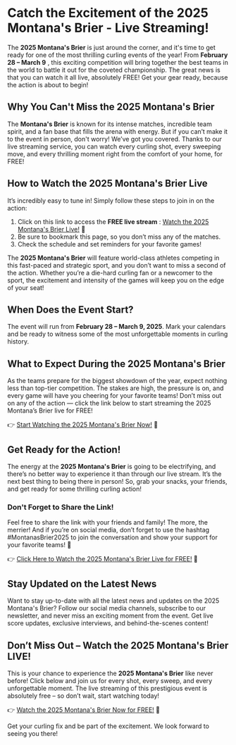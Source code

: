 # Catch the Excitement of the 2025 Montana's Brier - Live Streaming!

The **2025 Montana's Brier** is just around the corner, and it's time to get ready for one of the most thrilling curling events of the year! From **February 28 – March 9** , this exciting competition will bring together the best teams in the world to battle it out for the coveted championship. The great news is that you can watch it all live, absolutely FREE! Get your gear ready, because the action is about to begin!

## Why You Can't Miss the 2025 Montana's Brier

The **Montana's Brier** is known for its intense matches, incredible team spirit, and a fan base that fills the arena with energy. But if you can’t make it to the event in person, don't worry! We’ve got you covered. Thanks to our live streaming service, you can watch every curling shot, every sweeping move, and every thrilling moment right from the comfort of your home, for FREE!

## How to Watch the 2025 Montana's Brier Live

It’s incredibly easy to tune in! Simply follow these steps to join in on the action:

1. Click on this link to access the **FREE live stream** : [Watch the 2025 Montana's Brier Live!](https://tinyurl.com/livestreamfreeo?st=2025montanasbrier&si=gh) 🎥
2. Be sure to bookmark this page, so you don’t miss any of the matches.
3. Check the schedule and set reminders for your favorite games!

The **2025 Montana's Brier** will feature world-class athletes competing in this fast-paced and strategic sport, and you don’t want to miss a second of the action. Whether you’re a die-hard curling fan or a newcomer to the sport, the excitement and intensity of the games will keep you on the edge of your seat!

## When Does the Event Start?

The event will run from **February 28 – March 9, 2025**. Mark your calendars and be ready to witness some of the most unforgettable moments in curling history.

## What to Expect During the 2025 Montana's Brier

As the teams prepare for the biggest showdown of the year, expect nothing less than top-tier competition. The stakes are high, the pressure is on, and every game will have you cheering for your favorite teams! Don’t miss out on any of the action — click the link below to start streaming the 2025 Montana’s Brier live for FREE!

👉 [Start Watching the 2025 Montana's Brier Now!](https://tinyurl.com/livestreamfreeo?st=2025montanasbrier&si=gh) 🌟

## Get Ready for the Action!

The energy at the **2025 Montana's Brier** is going to be electrifying, and there’s no better way to experience it than through our live stream. It’s the next best thing to being there in person! So, grab your snacks, your friends, and get ready for some thrilling curling action!

### Don't Forget to Share the Link!

Feel free to share the link with your friends and family! The more, the merrier! And if you’re on social media, don’t forget to use the hashtag #MontanasBrier2025 to join the conversation and show your support for your favorite teams! 🚨

👉 [Click Here to Watch the 2025 Montana's Brier Live for FREE!](https://tinyurl.com/livestreamfreeo?st=2025montanasbrier&si=gh) 🎯

## Stay Updated on the Latest News

Want to stay up-to-date with all the latest news and updates on the 2025 Montana's Brier? Follow our social media channels, subscribe to our newsletter, and never miss an exciting moment from the event. Get live score updates, exclusive interviews, and behind-the-scenes content!

## Don’t Miss Out – Watch the 2025 Montana's Brier LIVE!

This is your chance to experience the **2025 Montana's Brier** like never before! Click below and join us for every shot, every sweep, and every unforgettable moment. The live streaming of this prestigious event is absolutely free – so don’t wait, start watching today!

👉 [Watch the 2025 Montana's Brier Now for FREE!](https://tinyurl.com/livestreamfreeo?st=2025montanasbrier&si=gh) 📲

Get your curling fix and be part of the excitement. We look forward to seeing you there!
